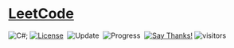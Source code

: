 # [LeetCode](https://leetcode.com/problemset/all/)

![C#](https://img.shields.io/badge/c%23-%23239120.svg?style=for-the-badge&logo=c-sharp&logoColor=white);
[![License](https://img.shields.io/badge/license-MIT-blue.svg)](./LICENSE.md)&nbsp;
![Update](https://img.shields.io/badge/update-weekly-green.svg)&nbsp;
![Progress](https://img.shields.io/badge/progress-8%20%2F%202188-ff69b4.svg)&nbsp;
[![Say Thanks!](https://img.shields.io/badge/Say%20Thanks-!-1EAEDB.svg)](https://saythanks.io/to/sahilucoe)
![visitors](https://visitor-badge.glitch.me/badge?page_id=sahilucoe.leetcode.solutions&left_color=green&right_color=red)

